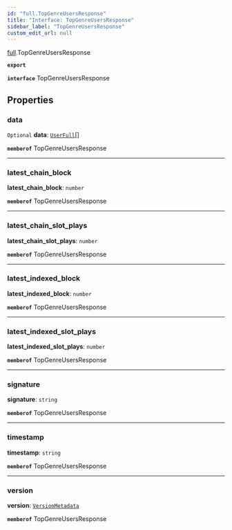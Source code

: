```yaml
---
id: "full.TopGenreUsersResponse"
title: "Interface: TopGenreUsersResponse"
sidebar_label: "TopGenreUsersResponse"
custom_edit_url: null
---
```


[full](../namespaces/full.md).TopGenreUsersResponse

**`export`**

**`interface`** TopGenreUsersResponse

## Properties

### data

 `Optional` **data**: [`UserFull`](full.UserFull.md)[]

**`memberof`** TopGenreUsersResponse

___

### latest\_chain\_block

 **latest\_chain\_block**: `number`

**`memberof`** TopGenreUsersResponse

___

### latest\_chain\_slot\_plays

 **latest\_chain\_slot\_plays**: `number`

**`memberof`** TopGenreUsersResponse

___

### latest\_indexed\_block

 **latest\_indexed\_block**: `number`

**`memberof`** TopGenreUsersResponse

___

### latest\_indexed\_slot\_plays

 **latest\_indexed\_slot\_plays**: `number`

**`memberof`** TopGenreUsersResponse

___

### signature

 **signature**: `string`

**`memberof`** TopGenreUsersResponse

___

### timestamp

 **timestamp**: `string`

**`memberof`** TopGenreUsersResponse

___

### version

 **version**: [`VersionMetadata`](full.VersionMetadata.md)

**`memberof`** TopGenreUsersResponse
